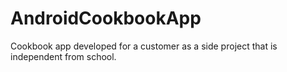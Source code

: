 AndroidCookbookApp
==================

Cookbook app developed for a customer as a side project that is independent from school.